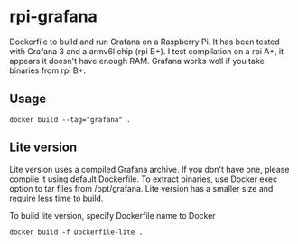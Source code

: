 # rpi-grafana
Dockerfile to build and run Grafana on a Raspberry Pi. It has been tested with Grafana 3 and a armv6l chip (rpi B+). I test compilation on a rpi A+, it appears it doesn't have enough RAM. Grafana works well if you take binaries from rpi B+.

## Usage
```
docker build --tag="grafana" .
```
## Lite version
Lite version uses a compiled Grafana archive. If you don't have one, please compile it using default Dockerfile. To extract binaries, use Docker exec option to tar files from /opt/grafana.
Lite version has a smaller size and require less time to build.

To build lite version, specify Dockerfile name to Docker
```
docker build -f Dockerfile-lite .
```
